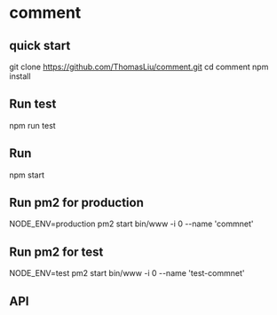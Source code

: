 # comment

## quick start
git clone https://github.com/ThomasLiu/comment.git
cd comment
npm install

## Run test
npm run test

## Run 
npm start

## Run pm2 for production
NODE_ENV=production pm2 start bin/www -i 0 --name 'commnet'

## Run pm2 for test
NODE_ENV=test pm2 start bin/www -i 0 --name 'test-commnet'


## API